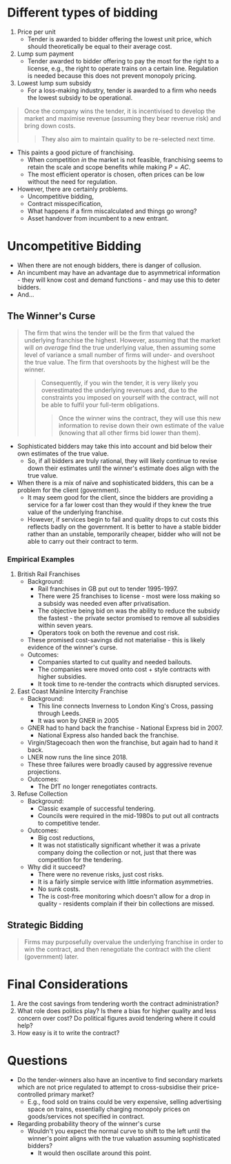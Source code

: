 # Different types of bidding
1. Price per unit
	- Tender is awarded to bidder offering the lowest unit price, which should theoretically be equal to their average cost.
2. Lump sum payment
	- Tender awarded to bidder offering to pay the most for the right to a license, e.g., the right to operate trains on a certain line. Regulation is needed because this does not prevent monopoly pricing.
3. Lowest lump sum subsidy
	- For a loss-making industry, tender is awarded to a firm who needs the lowest subsidy to be operational.
>Once the company wins the tender, it is incentivised to develop the market and maximise revenue (assuming they bear revenue risk) and bring down costs.
>>They also aim to maintain quality to be re-selected next time.
- This paints a good picture of franchising.
	- When competition *in* the market is not feasible, franchising seems to retain the scale and scope benefits while making $P=AC$.
	- The most efficient operator is chosen, often prices can be low without the need for regulation.
- However, there are certainly problems.
	- Uncompetitive bidding,
	- Contract misspecification,
	- What happens if a firm miscalculated and things go wrong?
	- Asset handover from incumbent to a new entrant.
# Uncompetitive Bidding
- When there are not enough bidders, there is danger of collusion.
- An incumbent may have an advantage due to asymmetrical information - they will know cost and demand functions - and may use this to deter bidders.
- And...
## The Winner's Curse
>The firm that wins the tender will be the firm that valued the underlying franchise the highest. However, assuming that the market will *on average* find the true underlying value, then assuming some level of variance a small number of firms will under- and overshoot the true value. The firm that overshoots by the highest will be the winner.
>>Consequently, if you win the tender, it is very likely you overestimated the underlying revenues and, due to the constraints you imposed on yourself with the contract, will not be able to fulfil your full-term obligations.
>>>Once the winner wins the contract, they will use this new information to revise down their own estimate of the value (knowing that all other firms bid lower than them).
- Sophisticated bidders may take this into account and bid below their own estimates of the true value.
	- So, if all bidders are truly rational, they will likely continue to revise down their estimates until the winner's estimate does align with the true value.
- When there is a mix of naïve and sophisticated bidders, this can be a problem for the client (government).
	- It may seem good for the client, since the bidders are providing a service for a far lower cost than they would if they knew the true value of the underlying franchise.
	- However, if services begin to fail and quality drops to cut costs this reflects badly on the government. It is better to have a stable bidder rather than an unstable, temporarily cheaper, bidder who will not be able to carry out their contract to term.
### Empirical Examples
1. British Rail Franchises
	- Background:
		- Rail franchises in GB put out to tender 1995-1997.
		- There were 25 franchises to license - most were loss making so a subsidy was needed even after privatisation.
		- The objective being bid on was the ability to reduce the subsidy the fastest - the private sector promised to remove all subsidies within seven years.
		- Operators took on both the revenue and cost risk.
	- These promised cost-savings did not materialise - this is likely evidence of the winner's curse.
	- Outcomes:
		- Companies started to cut quality and needed bailouts.
		- The companies were moved onto cost + style contracts with higher subsidies.
		- It took time to re-tender the contracts which disrupted services.
2. East Coast Mainline Intercity Franchise
	- Background:
		- This line connects Inverness to London King's Cross, passing through Leeds.
		- It was won by GNER in 2005
	- GNER had to hand back the franchise - National Express bid in 2007.
		- National Express also handed back the franchise.
	- Virgin/Stagecoach then won the franchise, but again had to hand it back.
	- LNER now runs the line since 2018.
	- These three failures were broadly caused by aggressive revenue projections.
	- Outcomes:
		- The DfT no longer renegotiates contracts.
3. Refuse Collection
	- Background:
		- Classic example of successful tendering.
		- Councils were required in the mid-1980s to put out all contracts to competitive tender.
	- Outcomes:
		- Big cost reductions,
		- It was not statistically significant whether it was a private company doing the collection or not, just that there was competition for the tendering.
	- Why did it succeed?
		- There were no revenue risks, just cost risks.
		- It is a fairly simple service with little information asymmetries.
		- No sunk costs.
		- The is cost-free monitoring which doesn't allow for a drop in quality - residents complain if their bin collections are missed.
## Strategic Bidding
>Firms may purposefully overvalue the underlying franchise in order to win the contract, and then renegotiate the contract with the client (government) later.
# Final Considerations
1. Are the cost savings from tendering worth the contract administration?
2. What role does politics play? Is there a bias for higher quality and less concern over cost? Do political figures avoid tendering where it could help?
3. How easy is it to write the contract?
# Questions
- Do the tender-winners also have an incentive to find secondary markets which are not price regulated to attempt to cross-subsidise their price-controlled primary market?
	- E.g., food sold on trains could be very expensive, selling advertising space on trains, essentially charging monopoly prices on goods/services not specified in contract.
- Regarding probability theory of the winner's curse
	- Wouldn't you expect the normal curve to shift to the left until the winner's point aligns with the true valuation assuming sophisticated bidders?
		- It would then oscillate around this point.